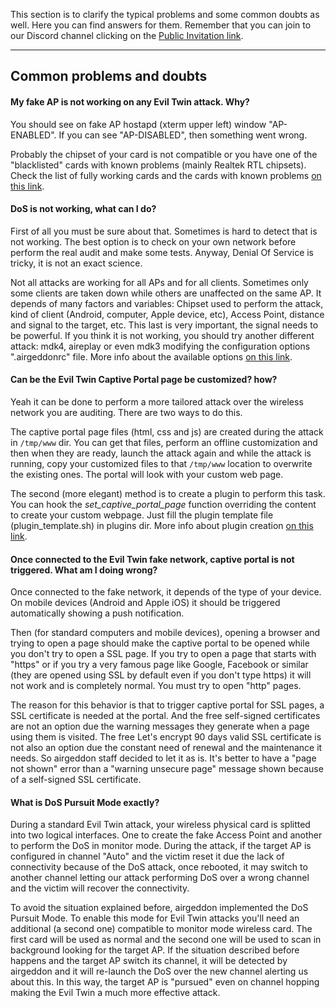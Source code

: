This section is to clarify the typical problems and some common doubts as well. Here you can find answers for them. Remember that you can join to our Discord channel clicking on the [Public Invitation link](https://discord.gg/sQ9dgt9).

____

## Common problems and doubts

#### My fake AP is not working on any Evil Twin attack. Why?

You should see on fake AP hostapd (xterm upper left) window "AP-ENABLED". If you can see "AP-DISABLED", then something went wrong.

Probably the chipset of your card is not compatible or you have one of the "blacklisted" cards with known problems (mainly Realtek RTL chipsets). Check the list of fully working cards and the cards with known problems [on this link](https://github.com/v1s1t0r1sh3r3/airgeddon/wiki/Cards%20and%20Chipsets).

#### DoS is not working, what can I do?

First of all you must be sure about that. Sometimes is hard to detect that is not working. The best option is to check on your own network before perform the real audit and make some tests. Anyway, Denial Of Service is tricky, it is not an exact science.

Not all attacks are working for all APs and for all clients. Sometimes only some clients are taken down while others are unaffected on the same AP. It depends of many factors and variables: Chipset used to perform the attack, kind of client (Android, computer, Apple device, etc), Access Point, distance and signal to the target, etc. This last is very important, the signal needs to be powerful. If you think it is not working, you should try another different attack: mdk4, aireplay or even mdk3 modifying the configuration options ".airgeddonrc" file. More info about the available options [on this link](https://github.com/v1s1t0r1sh3r3/airgeddon/wiki/Options).

#### Can be the Evil Twin Captive Portal page be customized? how?

Yeah it can be done to perform a more tailored attack over the wireless network you are auditing. There are two ways to do this.

The captive portal page files (html, css and js) are created during the attack in `/tmp/www` dir. You can get that files, perform an offline customization and then when they are ready, launch the attack again and while the attack is running, copy your customized files to that `/tmp/www` location to overwrite the existing ones. The portal will look with your custom web page.

The second (more elegant) method is to create a plugin to perform this task. You can hook the _set_captive_portal_page_ function overriding the content to create your custom webpage. Just fill the plugin template file (plugin_template.sh) in plugins dir. More info about plugin creation [on this link](https://github.com/v1s1t0r1sh3r3/airgeddon/wiki/Plugins%20System).

#### Once connected to the Evil Twin fake network, captive portal is not triggered. What am I doing wrong?

Once connected to the fake network, it depends of the type of your device. On mobile devices (Android and Apple iOS) it should be triggered automatically showing a push notification.

Then (for standard computers and mobile devices), opening a browser and trying to open a page should make the captive portal to be opened while you don't try to open a SSL page. If you try to open a page that starts with "https" or if you try a very famous page like Google, Facebook or similar (they are opened using SSL by default even if you don't type https) it will not work and is completely normal. You must try to open "http" pages.

The reason for this behavior is that to trigger captive portal for SSL pages, a SSL certificate is needed at the portal. And the free self-signed certificates are not an option due the warning messages they generate when a page using them is visited. The free Let's encrypt 90 days valid SSL certificate is not also an option due the constant need of renewal and the maintenance it needs. So airgeddon staff decided to let it as is. It's better to have a "page not shown" error than a "warning unsecure page" message shown because of a self-signed SSL certificate.

#### What is DoS Pursuit Mode exactly?

During a standard Evil Twin attack, your wireless physical card is splitted into two logical interfaces. One to create the fake Access Point and another to perform the DoS in monitor mode. During the attack, if the target AP is configured in channel "Auto" and the victim reset it due the lack of connectivity because of the DoS attack, once rebooted, it may switch to another channel letting our attack performing DoS over a wrong channel and the victim will recover the connectivity.

To avoid the situation explained before, airgeddon implemented the DoS Pursuit Mode. To enable this mode for Evil Twin attacks you'll need an additional (a second one) compatible to monitor mode wireless card. The first card will be used as normal and the second one will be used to scan in background looking for the target AP. If the situation described before happens and the target AP switch its channel, it will be detected by airgeddon and it will re-launch the DoS over the new channel alerting us about this. In this way, the target AP is "pursued" even on channel hopping making the Evil Twin a much more effective attack.